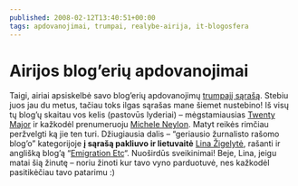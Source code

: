 ```yaml
---
published: 2008-02-12T13:40:51+00:00
tags: apdovanojimai, trumpai, realybe-airija, it-blogosfera
---
```


# Airijos blog’erių apdovanojimai

<p>Taigi, airiai apsiskelbė savo blog’erių apdovanojimų <a href="http://awards.ie/blogawards/2008/02/11/irish-blog-awards-2008-shortlists/">trumpajį sąrašą</a>. Stebiu juos jau du metus, tačiau toks ilgas sąrašas mane šiemet nustebino! Iš visų tų blog’ų skaitau vos kelis (pastovūs lyderiai) – mėgstamiausias <a href="http://twentymajor.net/">Twenty Major</a> ir kažkodėl prenumeruoju <a href="http://www.mneylon.com/blog/">Michele Neylon</a>. Matyt reikės rimčiau peržvelgti ką jie ten turi. Džiugiausia dalis – “geriausio žurnalisto rašomo blog’o” kategorijoje <strong>į sąrašą pakliuvo ir lietuvaitė</strong> <a href="http://emigracija-etc.blogspot.com/">Lina Žigelytė</a>, rašanti ir anglišką blog’ą “<a href="http://emigration-etc.blogspot.com/">Emigration Etc</a>“. Nuoširdūs sveikinimai! Beje, Lina, jeigu matai šią žinutę – noriu žinoti kur tavo vyno parduotuvė, nes kažkodėl pasitikėčiau tavo patarimu :)</p>